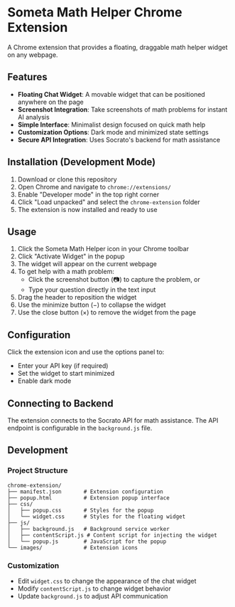 # Someta Math Helper Chrome Extension

A Chrome extension that provides a floating, draggable math helper widget on any webpage.

## Features

- **Floating Chat Widget**: A movable widget that can be positioned anywhere on the page
- **Screenshot Integration**: Take screenshots of math problems for instant AI analysis
- **Simple Interface**: Minimalist design focused on quick math help
- **Customization Options**: Dark mode and minimized state settings
- **Secure API Integration**: Uses Socrato's backend for math assistance

## Installation (Development Mode)

1. Download or clone this repository
2. Open Chrome and navigate to `chrome://extensions/`
3. Enable "Developer mode" in the top right corner
4. Click "Load unpacked" and select the `chrome-extension` folder
5. The extension is now installed and ready to use

## Usage

1. Click the Someta Math Helper icon in your Chrome toolbar
2. Click "Activate Widget" in the popup
3. The widget will appear on the current webpage
4. To get help with a math problem:
   - Click the screenshot button (📷) to capture the problem, or
   - Type your question directly in the text input
5. Drag the header to reposition the widget
6. Use the minimize button (−) to collapse the widget
7. Use the close button (×) to remove the widget from the page

## Configuration

Click the extension icon and use the options panel to:
- Enter your API key (if required)
- Set the widget to start minimized
- Enable dark mode

## Connecting to Backend

The extension connects to the Socrato API for math assistance. The API endpoint is configurable in the `background.js` file.

## Development

### Project Structure

```
chrome-extension/
├── manifest.json       # Extension configuration
├── popup.html          # Extension popup interface
├── css/
│   ├── popup.css       # Styles for the popup
│   └── widget.css      # Styles for the floating widget
├── js/
│   ├── background.js   # Background service worker
│   ├── contentScript.js # Content script for injecting the widget
│   └── popup.js        # JavaScript for the popup
└── images/             # Extension icons
```

### Customization

- Edit `widget.css` to change the appearance of the chat widget
- Modify `contentScript.js` to change widget behavior
- Update `background.js` to adjust API communication 
